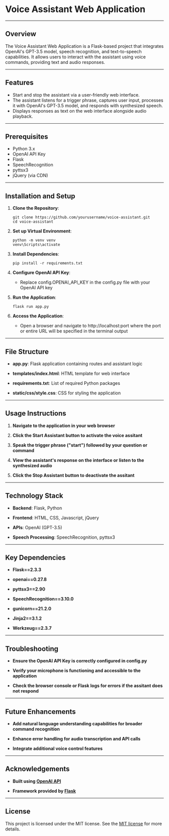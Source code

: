 # Voice Assistant Web Application

---

## Overview

The Voice Assistant Web Application is a Flask-based project that integrates OpenAI's GPT-3.5 model, speech recognition, and text-to-speech capabilities. It allows users to interact with the assistant using voice commands, providing text and audio responses.

---

## Features

- Start and stop the assistant via a user-friendly web interface.
- The assistant listens for a trigger phrase, captures user input, processes it with OpenAI's GPT-3.5 model, and responds with synthesized speech.
- Displays responses as text on the web interface alongside audio playback.

---

## Prerequisites

- Python 3.x
- OpenAI API Key
- Flask
- SpeechRecognition
- pyttsx3
- jQuery (via CDN)

---

## Installation and Setup

1. **Clone the Repository**:
   ```
   git clone https://github.com/yourusername/voice-assistant.git
   cd voice-assistant
   ```

2. **Set up Virtual Environment**:
   ```
   python -m venv venv
   venv\Scripts\activate
   ```

3. **Install Dependencies**:
   ```
   pip install -r requirements.txt
   ```

4. **Configure OpenAI API Key**:
   - Replace config.OPENAI_API_KEY in the config.py file with your OpenAI API key

5. **Run the Application**:
   ```
   flask run app.py
   ```

6. **Access the Application**: 
   - Open a browser and navigate to http://localhost:port where the port or entire URL will be specified in the terminal output

---

## File Structure

- **app.py**: Flask application containing routes and assistant logic

- **templates/index.html**: HTML template for web interface

- **requirements.txt**: List of required Python packages

- **static/css/style.css**: CSS for styling the application

---

## Usage Instructions

1. **Navigate to the application in your web browser**

2. **Click the Start Assistant button to activate the voice assitant**

3. **Speak the trigger phrase ("start") followed by your question or command**

4. **View the assistant's response on the interface or listen to the synthesized audio**

5. **Click the Stop Assistant button to deactivate the assitant**

---

## Technology Stack

- **Backend**: Flask, Python

- **Frontend**: HTML, CSS, Javascript, jQuery

- **APIs**: OpenAI (GPT-3.5)

- **Speech Processing**: SpeechRecognition, pyttsx3

---

## Key Dependencies

- **Flask==2.3.3**

- **openai==0.27.8**

- **pyttsx3==2.90**

- **SpeechRecognition==3.10.0**

- **gunicorn==21.2.0**

- **Jinja2==3.1.2**

- **Werkzeug==2.3.7**

---

## Troubleshooting

- **Ensure the OpenAI API Key is correctly configured in config.py**

- **Verify your microphone is functioning and accessible to the application**

- **Check the browser console or Flask logs for errors if the assitant does not respond**

---

## Future Enhancements

- **Add natural language understanding capabilities for broader command recognition**

- **Enhance error handling for audio transcription and API calls**

- **Integrate additional voice control features**

---

## Acknowledgements

- **Built using [OpenAI API](https://openai.com)**

- **Framework provided by [Flask](https://flask.palletsprojects.com/en/stable/)**

---

## License

This project is licensed under the MIT license. See the [MIT license](https://opensource.org/license/mit) for more details.


